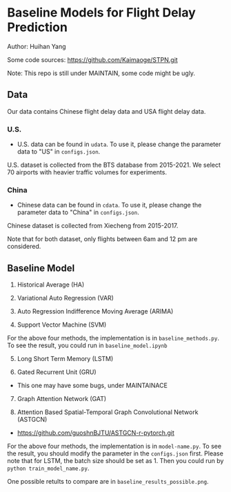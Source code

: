 # Baseline Models for Flight Delay Prediction

Author: Huihan Yang

Some code sources: https://github.com/Kaimaoge/STPN.git

Note: This repo is still under MAINTAIN, some code might be ugly.

## Data

Our data contains Chinese flight delay data and USA flight delay data. 

### U.S.

* U.S. data can be found in `udata`. To use it, please change the parameter data to "US" in `configs.json`.

U.S. dataset is collected from the BTS database from 2015-2021. We select 70 airports with heavier traffic volumes for experiments. 

### China

* Chinese data can be found in `cdata`. To use it, please change the parameter data to "China" in `configs.json`.

Chinese dataset is collected from Xiecheng from 2015-2017.

Note that for both dataset, only flights between 6am and 12 pm are considered.

## Baseline Model 

1. Historical Average (HA)

2. Variational Auto Regression (VAR)

3. Auto Regression Indifference Moving Average (ARIMA)

4. Support Vector Machine (SVM)

For the above four methods, the implementation is in `baseline_methods.py`. To see the result, you could run in `baseline_model.ipynb`

5. Long Short Term Memory (LSTM) 

6. Gated Recurrent Unit (GRU)

* This one may have some bugs, under MAINTAINACE

7. Graph Attention Network (GAT)

8. Attention Based Spatial-Temporal Graph Convolutional Network (ASTGCN)

* https://github.com/guoshnBJTU/ASTGCN-r-pytorch.git

For the above four methods, the implementation is in `model-name.py`. To see the result, you should modify the parameter in the `configs.json` first. Please note that for LSTM, the batch size should be set as 1. Then you could run by `python train_model_name.py`.

One possible retults to compare are in `baseline_results_possible.png`.


